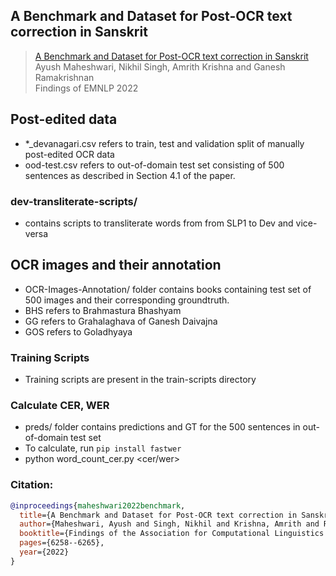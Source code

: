 ## A Benchmark and Dataset for Post-OCR text correction in Sanskrit

> [A Benchmark and Dataset for Post-OCR text correction in Sanskrit](http://arxiv.org/abs/2211.07980)  
> Ayush Maheshwari, Nikhil Singh, Amrith Krishna and Ganesh Ramakrishnan                    
> Findings of EMNLP 2022

## Post-edited data
- *_devanagari.csv refers to train, test and validation split of manually post-edited OCR data
- ood-test.csv refers to out-of-domain test set consisting of 500 sentences as described in Section 4.1 of the paper.
### dev-transliterate-scripts/ 
- contains scripts to transliterate words from from SLP1 to Dev and vice-versa
## OCR images and their annotation
- OCR-Images-Annotation/ folder contains books containing test set of 500 images and their corresponding groundtruth. 
- BHS refers to Brahmastura Bhashyam
- GG refers to Grahalaghava of Ganesh Daivajna
- GOS refers to Goladhyaya

### Training Scripts
- Training scripts are present in the train-scripts directory


### Calculate CER, WER

- preds/ folder contains predictions and GT for the 500 sentences in out-of-domain test set
-  To calculate, run `pip install fastwer`
- python word_count_cer.py <cer/wer>

### Citation:
```bibtex
@inproceedings{maheshwari2022benchmark,
  title={A Benchmark and Dataset for Post-OCR text correction in Sanskrit},
  author={Maheshwari, Ayush and Singh, Nikhil and Krishna, Amrith and Ramakrishnan, Ganesh},
  booktitle={Findings of the Association for Computational Linguistics: EMNLP 2022},
  pages={6258--6265},
  year={2022}
}
```
